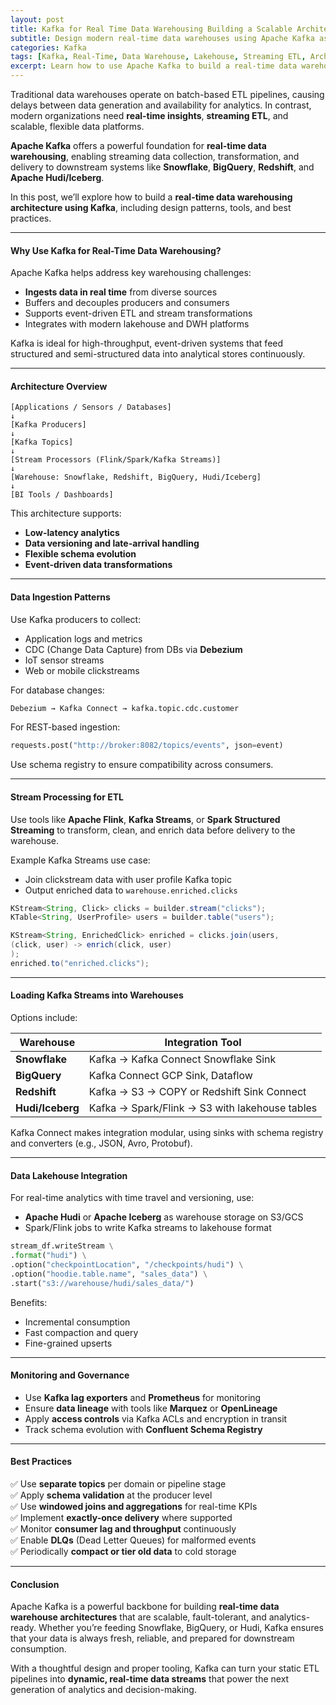 ```yaml
---
layout: post
title: Kafka for Real Time Data Warehousing Building a Scalable Architecture
subtitle: Design modern real-time data warehouses using Apache Kafka as the central streaming backbone
categories: Kafka
tags: [Kafka, Real-Time, Data Warehouse, Lakehouse, Streaming ETL, Architecture, Big Data]
excerpt: Learn how to use Apache Kafka to build a real-time data warehousing architecture. Explore ingestion patterns, ETL pipelines, lakehouse integration, and best practices for scalability and consistency.
---
```

Traditional data warehouses operate on batch-based ETL pipelines, causing delays between data generation and availability for analytics. In contrast, modern organizations need **real-time insights**, **streaming ETL**, and scalable, flexible data platforms.

**Apache Kafka** offers a powerful foundation for **real-time data warehousing**, enabling streaming data collection, transformation, and delivery to downstream systems like **Snowflake**, **BigQuery**, **Redshift**, and **Apache Hudi/Iceberg**.

In this post, we’ll explore how to build a **real-time data warehousing architecture using Kafka**, including design patterns, tools, and best practices.

---

#### Why Use Kafka for Real-Time Data Warehousing?

Apache Kafka helps address key warehousing challenges:

- **Ingests data in real time** from diverse sources
- Buffers and decouples producers and consumers
- Supports event-driven ETL and stream transformations
- Integrates with modern lakehouse and DWH platforms

Kafka is ideal for high-throughput, event-driven systems that feed structured and semi-structured data into analytical stores continuously.

---

#### Architecture Overview

```
[Applications / Sensors / Databases]
↓
[Kafka Producers]
↓
[Kafka Topics]
↓
[Stream Processors (Flink/Spark/Kafka Streams)]
↓
[Warehouse: Snowflake, Redshift, BigQuery, Hudi/Iceberg]
↓
[BI Tools / Dashboards]
```

This architecture supports:
- **Low-latency analytics**
- **Data versioning and late-arrival handling**
- **Flexible schema evolution**
- **Event-driven data transformations**

---

#### Data Ingestion Patterns

Use Kafka producers to collect:
- Application logs and metrics
- CDC (Change Data Capture) from DBs via **Debezium**
- IoT sensor streams
- Web or mobile clickstreams

For database changes:

```bash
Debezium → Kafka Connect → kafka.topic.cdc.customer
```

For REST-based ingestion:

```python
requests.post("http://broker:8082/topics/events", json=event)
```

Use schema registry to ensure compatibility across consumers.

---

#### Stream Processing for ETL

Use tools like **Apache Flink**, **Kafka Streams**, or **Spark Structured Streaming** to transform, clean, and enrich data before delivery to the warehouse.

Example Kafka Streams use case:
- Join clickstream data with user profile Kafka topic
- Output enriched data to `warehouse.enriched.clicks`

```java
KStream<String, Click> clicks = builder.stream("clicks");
KTable<String, UserProfile> users = builder.table("users");

KStream<String, EnrichedClick> enriched = clicks.join(users,
(click, user) -> enrich(click, user)
);
enriched.to("enriched.clicks");
```

---

#### Loading Kafka Streams into Warehouses

Options include:

| Warehouse     | Integration Tool                             |
|---------------|-----------------------------------------------|
| **Snowflake** | Kafka → Kafka Connect Snowflake Sink         |
| **BigQuery**  | Kafka Connect GCP Sink, Dataflow              |
| **Redshift**  | Kafka → S3 → COPY or Redshift Sink Connect    |
| **Hudi/Iceberg** | Kafka → Spark/Flink → S3 with lakehouse tables |

Kafka Connect makes integration modular, using sinks with schema registry and converters (e.g., JSON, Avro, Protobuf).

---

#### Data Lakehouse Integration

For real-time analytics with time travel and versioning, use:
- **Apache Hudi** or **Apache Iceberg** as warehouse storage on S3/GCS
- Spark/Flink jobs to write Kafka streams to lakehouse format

```python
stream_df.writeStream \
.format("hudi") \
.option("checkpointLocation", "/checkpoints/hudi") \
.option("hoodie.table.name", "sales_data") \
.start("s3://warehouse/hudi/sales_data/")
```

Benefits:
- Incremental consumption
- Fast compaction and query
- Fine-grained upserts

---

#### Monitoring and Governance

- Use **Kafka lag exporters** and **Prometheus** for monitoring
- Ensure **data lineage** with tools like **Marquez** or **OpenLineage**
- Apply **access controls** via Kafka ACLs and encryption in transit
- Track schema evolution with **Confluent Schema Registry**

---

#### Best Practices

✅ Use **separate topics** per domain or pipeline stage  
✅ Apply **schema validation** at the producer level  
✅ Use **windowed joins and aggregations** for real-time KPIs  
✅ Implement **exactly-once delivery** where supported  
✅ Monitor **consumer lag and throughput** continuously  
✅ Enable **DLQs** (Dead Letter Queues) for malformed events  
✅ Periodically **compact or tier old data** to cold storage

---

#### Conclusion

Apache Kafka is a powerful backbone for building **real-time data warehouse architectures** that are scalable, fault-tolerant, and analytics-ready. Whether you’re feeding Snowflake, BigQuery, or Hudi, Kafka ensures that your data is always fresh, reliable, and prepared for downstream consumption.

With a thoughtful design and proper tooling, Kafka can turn your static ETL pipelines into **dynamic, real-time data streams** that power the next generation of analytics and decision-making.
